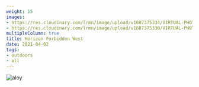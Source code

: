 ```yaml
---
weight: 15
images:
- https://res.cloudinary.com/lrmn/image/upload/v1687375334/VIRTUAL-PHOTOGRAPHY/hfw/lrmn-aloy_108_w2we3l.jpg
- https://res.cloudinary.com/lrmn/image/upload/v1687375330/VIRTUAL-PHOTOGRAPHY/hfw/lrmn-aloy_96_swxupl.jpg
multipleColumn: true
title: Horizon Forbidden West
date: 2021-04-02
tags:
- outdoors
- all
---
```


![aloy](https://res.cloudinary.com/lrmn/image/upload/v1687375309/VIRTUAL-PHOTOGRAPHY/hfw/lrmn-aloy_57_vhkv9o.jpg)